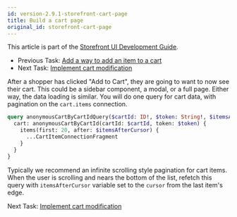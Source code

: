 ```yaml
---
id: version-2.9.1-storefront-cart-page
title: Build a cart page
original_id: storefront-cart-page
---
```


This article is part of the [Storefront UI Development Guide](./storefront-intro.md).
- Previous Task: [Add a way to add an item to a cart](./storefront-add-to-cart.md)
- Next Task: [Implement cart modification](./storefront-cart-modification.md)

After a shopper has clicked "Add to Cart", they are going to want to now see their cart. This could be a sidebar component, a modal, or a full page. Either way, the data loading is similar. You will do one query for cart data, with pagination on the `cart.items` connection.

```graphql
query anonymousCartByCartIdQuery($cartId: ID!, $token: String!, $itemsAfterCursor: ConnectionCursor) {
  cart: anonymousCartByCartId(cartId: $cartId, token: $token) {
    items(first: 20, after: $itemsAfterCursor) {
      ...CartItemConnectionFragment
    }
  }
}
```

Typically we recommend an infinite scrolling style pagination for cart items. When the user is scrolling and nears the bottom of the list, refetch this query with `itemsAfterCursor` variable set to the `cursor` from the last item's edge.

Next Task: [Implement cart modification](./storefront-cart-modification.md)
